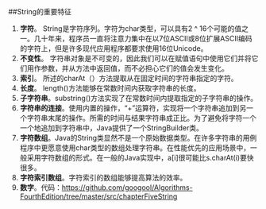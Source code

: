 ##String的重要特征
1. **字符**。 String是字符序列。字符为char类型，可以具有2 ^ 16个可能的值之一。几十年来，程序员一直将注意力集中在以7位ASCII或8位扩展ASCII编码的字符上，但是许多现代应用程序都要求使用16位Unicode。
2. **不变性**。 字符串对象是不可变的，因此我们可以在赋值语句中使用它们并将它们用作参数，并从方法中返回值，而不必担心它们的值会发生变化。
3. **索引**。 所述的charAt（）方法提取从在固定时间的字符串指定的字符。
4. **长度**。 length()方法能够在常数时间内获取字符串的长度。
5. **子字符串**。substring()方法实现了在常数时间内提取指定的子字符串的操作。
6. **字符串的连接**。使用内置的操作，“+”运算符，实现将一个字符串追加到另一个字符串末尾的操作。所需的时间与结果字符串成正比。为了避免将字符一个一个地追加到字符串中，Java提供了一个StringBuilder类。
7. **字符数组**。Java的String类显然不是一个原始数据类型。在许多字符串的用例程序中更愿意使用char类型的数组处理字符串。在性能优先的应用场景中，一般采用字符数组的形式。在一般的Java实现中，a[i]很可能比s.charAt(i)要快很多。
8. **字符索引数组**。字符索引的数组能够提高算法的效率。
9. **数字**。代码：https://github.com/googool/Algorithms-FourthEdition/tree/master/src/chapterFiveString